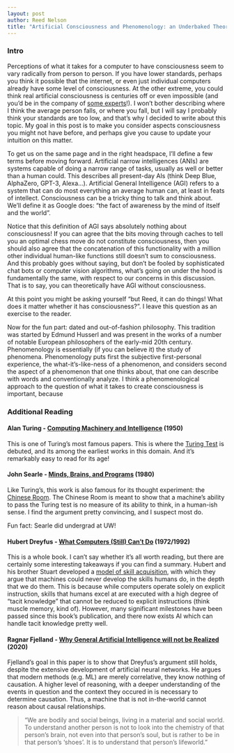 ```yaml
---
layout: post
author: Reed Nelson
title: "Artificial Consciousness and Phenomenology: an Underbaked Theory"
---
```


### Intro
Perceptions of what it takes for a computer to have consciousness seem to vary radically from person to person. If you have lower standards, perhaps you think it possible that the internet, or even just individual computers already have some level of consciousness. At the other extreme, you could think real artificial consciousness is centuries off or even impossible (and you’d be in the company of [some experts](https://www.researchgate.net/publication/280838978_Future_Progress_in_Artificial_Intelligence_A_Survey_of_Expert_Opinion)!). I won’t bother describing where I think the average person falls, or where you fall, but I will say I probably think your standards are too low, and that’s why I decided to write about this topic. My goal in this post is to make you consider aspects consciousness you might not have before, and perhaps give you cause to update your intuition on this matter.

To get us on the same page and in the right headspace, I’ll define a few terms before moving forward. Artificial narrow intelligences (ANIs) are systems capable of doing a narrow range of tasks, usually as well or better than a human could. This describes all present-day AIs (think Deep Blue, AlphaZero, GPT-3, Alexa…).  Artificial General Intelligence (AGI) refers to a system that can do most everything an average human can, at least in feats of intellect. Consciousness can be a tricky thing to talk and think about. We’ll define it as Google does: “the fact of awareness by the mind of itself and the world”.  

Notice that this definition of AGI says absolutely nothing about consciousness! If you can agree that the bits moving through caches to tell you an optimal chess move do not constitute consciousness, then you should also agree that the concatenation of this functionality with a million other individual human-like functions still doesn’t sum to consciousness. And this probably goes without saying, but don’t be fooled by sophisticated chat bots or computer vision algorithms, what’s going on under the hood is fundamentally the same, with respect to our concerns in this discussion. That is to say, you can theoretically have AGI without consciousness. 

At this point you might be asking yourself “but Reed, it can do things! What does it matter whether it has consciousness?”. I leave this question as an exercise to the reader. 

Now for the fun part: dated and out-of-fashion philosophy. This tradition was started by Edmund Husserl and was present in the works of a number of notable European philosophers of the early-mid 20th century. Phenomenology is essentially (if you can believe it) the study of phenomena. Phenomenology puts first the subjective first-personal experience, the what-it’s-like-ness of a phenomenon, and considers second the aspect of a phenomenon that one thinks about, that one can describe with words and conventionally analyze. I think a phenomenological approach to the question of what it takes to create consciousness is important, because 



### Additional Reading

#### Alan Turing - [Computing Machinery and Intelligence](https://academic.oup.com/mind/article/LIX/236/433/986238) (1950) 

This is one of Turing’s most famous papers. This is where the [Turing Test](https://en.wikipedia.org/wiki/Turing_test) is debuted, and its among the earliest works in this domain. And it’s remarkably easy to read for its age! 

#### John Searle - [Minds, Brains, and Programs](chrome-extension://efaidnbmnnnibpcajpcglclefindmkaj/viewer.html?pdfurl=https%3A%2F%2Fwww.law.upenn.edu%2Flive%2Ffiles%2F3413-searle-j-minds-brains-and-programs-1980pdf&chunk=true) (1980) 

Like Turing’s, this work is also famous for its thought experiment: the [Chinese Room](https://en.wikipedia.org/wiki/Chinese_room). The Chinese Room is meant to show that a machine’s ability to pass the Turing test is no measure of its ability to think, in a human-ish sense. I find the argument pretty convincing, and I suspect most do.

Fun fact: Searle did undergrad at UW!

#### Hubert Dreyfus - [What Computers (Still) Can’t Do](https://www.penguin.com.au/books/what-computers-still-cant-do-9780262540674) (1972/1992) 

This is a whole book. I can’t say whether it’s all worth reading, but there are certainly some interesting takeaways if you can find a summary. Hubert and his brother Stuart developed a [model of skill acquisition](https://www.kaizenko.com/the-dreyfus-model-of-skills-acquisition/), with which they argue that machines could never develop the skills humans do, in the depth that we do them. This is because while computers operate solely on explicit instruction, skills that humans excel at are executed with a high degree of “tacit knowledge” that cannot be reduced to explicit instructions (think muscle memory, kind of). However, many significant milestones have been passed since this book’s publication, and there now exists AI which can handle tacit knowledge pretty well. 

#### Ragnar Fjelland - [Why General Artificial Intelligence will not be Realized](https://www.nature.com/articles/s41599-020-0494-4) (2020) 

Fjelland’s goal in this paper is to show that Dreyfus’s argument still holds, despite the extensive development of artificial neural networks. He argues that modern methods (e.g. ML) are merely correlative, they know nothing of causation. A higher level of reasoning, with a deeper understanding of the events in question and the context they occured in is necessary to determine causation. Thus, a machine that is not in-the-world cannot reason about causal relationships. 

>“We are bodily and social beings, living in a material and social world. To understand another person is not to look into the chemistry of that person’s brain, not even into that person’s soul, but is rather to be in that person’s ‘shoes’. It is to understand that person’s lifeworld.” 
